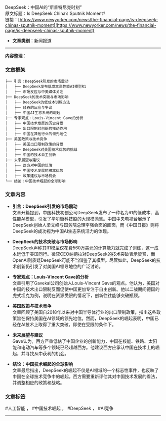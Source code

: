 DeepSeek：中国AI的“斯普特尼克时刻”  
  原文标题：Is DeepSeek China’s Sputnik Moment?  
  链接：[https://www.newyorker.com/news/the-financial-page/is-deepseek-chinas-sputnik-moment](https://www.newyorker.com/news/the-financial-page/is-deepseek-chinas-sputnik-moment)  

- **文章类别**：新闻报道  

---

**内容整理**：

### 文章框架
```
├── 引言：DeepSeek引发的市场震动
│   ├── DeepSeek发布低成本高性能AI模型R1
│   ├── 市场反应与中美媒体关注
├── DeepSeek的技术突破与市场影响
│   ├── DeepSeek的低成本训练方法
│   ├── 硅谷的反应与争议
│   ├── 中国AI生态系统的崛起
├── 专家观点：Louis-Vincent Gave的分析
│   ├── 中国技术发展的历史背景
│   ├── 出口限制对创新的推动作用
│   ├── 中国在其他行业的领先地位
├── 美国政策与技术竞争
│   ├── 美国出口限制政策的背景
│   ├── DeepSeek对美国技术优势的挑战
│   ├── 中国的技术自主创新
├── 未来展望与建议
│   ├── 西方对中国的低估
│   ├── 中国技术发展的根本优势
│   ├── 政策建议与市场机会
└── 结论：中国技术崛起的全球影响
```

### 文章内容
- **引言：DeepSeek引发的市场震动**  
  文章开篇提到，中国科技初创公司DeepSeek发布了一种名为R1的低成本、高性能AI模型，引发了华尔街科技股的大规模抛售。中国中央电视台展示了DeepSeek创始人梁文峰与国务院总理李强会面的画面，而《中国日报》则将DeepSeek的成功视为中国AI生态系统活力的体现。

- **DeepSeek的技术突破与市场影响**  
  DeepSeek声称其R1模型仅花费560万美元的计算能力就完成了训练，这一成本远低于美国同行。微软CEO纳德拉对DeepSeek的技术突破表示赞赏，而OpenAI则质疑DeepSeek可能不当借鉴了其模型。尽管如此，DeepSeek的技术创新仍引发了对美国AI领导地位的广泛讨论。

- **专家观点：Louis-Vincent Gave的分析**  
  文章引用了Gavekal公司创始人Louis-Vincent Gave的观点。他认为，美国对中国的技术出口限制反而促使中国更加专注于自主创新。他以二战期间德国的虎式坦克为例，说明在资源受限的情况下，创新往往能够突破瓶颈。

- **美国政策与技术竞争**  
  文章回顾了美国自2018年以来对中国半导体行业的出口限制政策，指出这些政策旨在保持美国在AI领域的领先地位。然而，DeepSeek的崛起表明，中国已经在AI技术上取得了重大突破，即使在受限的条件下。

- **未来展望与建议**  
  Gave认为，西方严重低估了中国企业的创新能力，中国在核能、铁路、太阳能和电动汽车等多个领域已经超越西方。他建议西方应承认中国在技术上的崛起，并寻找从中获利的机会。

- **结论：中国技术崛起的全球影响**  
  文章最后指出，DeepSeek的崛起不仅是AI领域的一个标志性事件，也反映了中国在全球技术竞争中的崛起。西方需要重新评估其对中国技术发展的看法，并调整相应的政策和战略。

### 文章标签
#人工智能 ， #中国技术崛起 ， #DeepSeek ， #AI竞争

---
